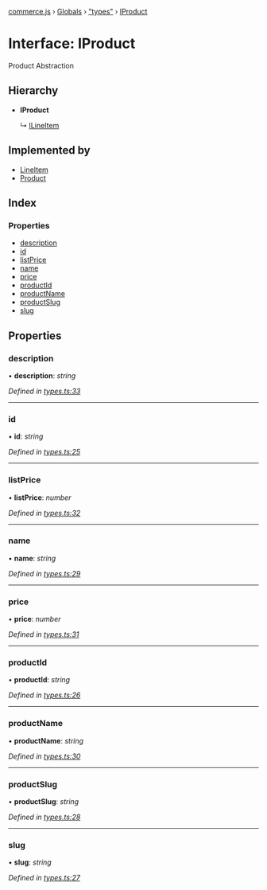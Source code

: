 [commerce.js](../README.md) › [Globals](../globals.md) › ["types"](../modules/_types_.md) › [IProduct](_types_.iproduct.md)

# Interface: IProduct

Product Abstraction

## Hierarchy

* **IProduct**

  ↳ [ILineItem](_types_.ilineitem.md)

## Implemented by

* [LineItem](../classes/_lineitem_.lineitem.md)
* [Product](../classes/_product_.product.md)

## Index

### Properties

* [description](_types_.iproduct.md#description)
* [id](_types_.iproduct.md#id)
* [listPrice](_types_.iproduct.md#listprice)
* [name](_types_.iproduct.md#name)
* [price](_types_.iproduct.md#price)
* [productId](_types_.iproduct.md#productid)
* [productName](_types_.iproduct.md#productname)
* [productSlug](_types_.iproduct.md#productslug)
* [slug](_types_.iproduct.md#slug)

## Properties

###  description

• **description**: *string*

*Defined in [types.ts:33](https://github.com/shopjs/commerce.js/blob/7322797/src/types.ts#L33)*

___

###  id

• **id**: *string*

*Defined in [types.ts:25](https://github.com/shopjs/commerce.js/blob/7322797/src/types.ts#L25)*

___

###  listPrice

• **listPrice**: *number*

*Defined in [types.ts:32](https://github.com/shopjs/commerce.js/blob/7322797/src/types.ts#L32)*

___

###  name

• **name**: *string*

*Defined in [types.ts:29](https://github.com/shopjs/commerce.js/blob/7322797/src/types.ts#L29)*

___

###  price

• **price**: *number*

*Defined in [types.ts:31](https://github.com/shopjs/commerce.js/blob/7322797/src/types.ts#L31)*

___

###  productId

• **productId**: *string*

*Defined in [types.ts:26](https://github.com/shopjs/commerce.js/blob/7322797/src/types.ts#L26)*

___

###  productName

• **productName**: *string*

*Defined in [types.ts:30](https://github.com/shopjs/commerce.js/blob/7322797/src/types.ts#L30)*

___

###  productSlug

• **productSlug**: *string*

*Defined in [types.ts:28](https://github.com/shopjs/commerce.js/blob/7322797/src/types.ts#L28)*

___

###  slug

• **slug**: *string*

*Defined in [types.ts:27](https://github.com/shopjs/commerce.js/blob/7322797/src/types.ts#L27)*
